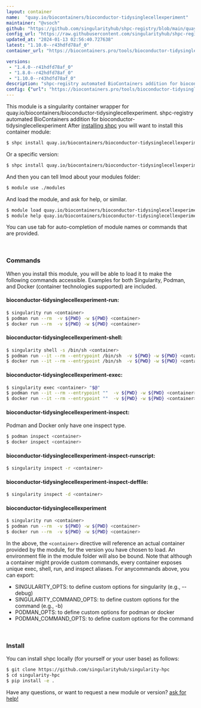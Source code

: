 ```yaml
---
layout: container
name:  "quay.io/biocontainers/bioconductor-tidysinglecellexperiment"
maintainer: "@vsoch"
github: "https://github.com/singularityhub/shpc-registry/blob/main/quay.io/biocontainers/bioconductor-tidysinglecellexperiment/container.yaml"
config_url: "https://raw.githubusercontent.com/singularityhub/shpc-registry/main/quay.io/biocontainers/bioconductor-tidysinglecellexperiment/container.yaml"
updated_at: "2024-01-13 02:56:40.727638"
latest: "1.10.0--r43hdfd78af_0"
container_url: "https://biocontainers.pro/tools/bioconductor-tidysinglecellexperiment"

versions:
 - "1.4.0--r41hdfd78af_0"
 - "1.8.0--r42hdfd78af_0"
 - "1.10.0--r43hdfd78af_0"
description: "shpc-registry automated BioContainers addition for bioconductor-tidysinglecellexperiment"
config: {"url": "https://biocontainers.pro/tools/bioconductor-tidysinglecellexperiment", "maintainer": "@vsoch", "description": "shpc-registry automated BioContainers addition for bioconductor-tidysinglecellexperiment", "latest": {"1.10.0--r43hdfd78af_0": "sha256:fee4e28dfdd5d9777ce12c7573fa1b27cecf919f89c10c058c2fbc8794e14b23"}, "tags": {"1.4.0--r41hdfd78af_0": "sha256:675a74d04c5c911789d978c5dc2c6a132290e862b772930f5d32854902953f80", "1.8.0--r42hdfd78af_0": "sha256:85417eb67f879b3eddeb34605a8a3bcd1f1fdc0edc607fb48a2b48e0cd6bd6f5", "1.10.0--r43hdfd78af_0": "sha256:fee4e28dfdd5d9777ce12c7573fa1b27cecf919f89c10c058c2fbc8794e14b23"}, "docker": "quay.io/biocontainers/bioconductor-tidysinglecellexperiment"}
---
```


This module is a singularity container wrapper for quay.io/biocontainers/bioconductor-tidysinglecellexperiment.
shpc-registry automated BioContainers addition for bioconductor-tidysinglecellexperiment
After [installing shpc](#install) you will want to install this container module:


```bash
$ shpc install quay.io/biocontainers/bioconductor-tidysinglecellexperiment
```

Or a specific version:

```bash
$ shpc install quay.io/biocontainers/bioconductor-tidysinglecellexperiment:1.10.0--r43hdfd78af_0
```

And then you can tell lmod about your modules folder:

```bash
$ module use ./modules
```

And load the module, and ask for help, or similar.

```bash
$ module load quay.io/biocontainers/bioconductor-tidysinglecellexperiment/1.10.0--r43hdfd78af_0
$ module help quay.io/biocontainers/bioconductor-tidysinglecellexperiment/1.10.0--r43hdfd78af_0
```

You can use tab for auto-completion of module names or commands that are provided.

<br>

### Commands

When you install this module, you will be able to load it to make the following commands accessible.
Examples for both Singularity, Podman, and Docker (container technologies supported) are included.

#### bioconductor-tidysinglecellexperiment-run:

```bash
$ singularity run <container>
$ podman run --rm  -v ${PWD} -w ${PWD} <container>
$ docker run --rm  -v ${PWD} -w ${PWD} <container>
```

#### bioconductor-tidysinglecellexperiment-shell:

```bash
$ singularity shell -s /bin/sh <container>
$ podman run --it --rm --entrypoint /bin/sh  -v ${PWD} -w ${PWD} <container>
$ docker run --it --rm --entrypoint /bin/sh  -v ${PWD} -w ${PWD} <container>
```

#### bioconductor-tidysinglecellexperiment-exec:

```bash
$ singularity exec <container> "$@"
$ podman run --it --rm --entrypoint ""  -v ${PWD} -w ${PWD} <container> "$@"
$ docker run --it --rm --entrypoint ""  -v ${PWD} -w ${PWD} <container> "$@"
```

#### bioconductor-tidysinglecellexperiment-inspect:

Podman and Docker only have one inspect type.

```bash
$ podman inspect <container>
$ docker inspect <container>
```

#### bioconductor-tidysinglecellexperiment-inspect-runscript:

```bash
$ singularity inspect -r <container>
```

#### bioconductor-tidysinglecellexperiment-inspect-deffile:

```bash
$ singularity inspect -d <container>
```



#### bioconductor-tidysinglecellexperiment

```bash
$ singularity run <container>
$ podman run --rm  -v ${PWD} -w ${PWD} <container>
$ docker run --rm  -v ${PWD} -w ${PWD} <container>
```


In the above, the `<container>` directive will reference an actual container provided
by the module, for the version you have chosen to load. An environment file in the
module folder will also be bound. Note that although a container
might provide custom commands, every container exposes unique exec, shell, run, and
inspect aliases. For anycommands above, you can export:

 - SINGULARITY_OPTS: to define custom options for singularity (e.g., --debug)
 - SINGULARITY_COMMAND_OPTS: to define custom options for the command (e.g., -b)
 - PODMAN_OPTS: to define custom options for podman or docker
 - PODMAN_COMMAND_OPTS: to define custom options for the command

<br>

### Install

You can install shpc locally (for yourself or your user base) as follows:

```bash
$ git clone https://github.com/singularityhub/singularity-hpc
$ cd singularity-hpc
$ pip install -e .
```

Have any questions, or want to request a new module or version? [ask for help!](https://github.com/singularityhub/singularity-hpc/issues)